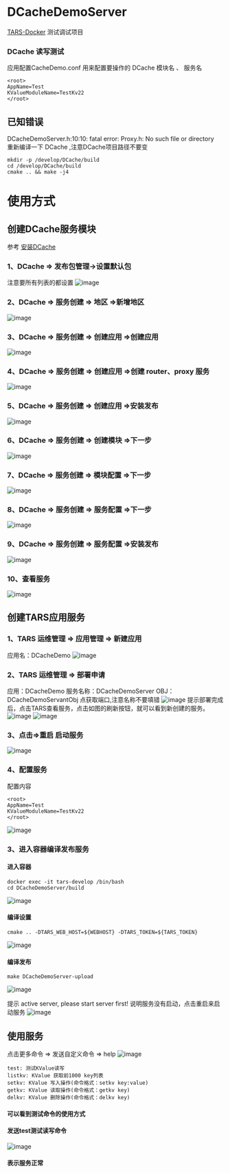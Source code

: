# DCacheDemoServer
[TARS-Docker](https://github.com/lsqtzj/TARS-Docker) 测试调试项目
### DCache 读写测试
 应用配置CacheDemo.conf 用来配置要操作的 DCache 模块名 、 服务名
 ```
<root>
AppName=Test
KValueModuleName=TestKv22
</root>
 ```
## 已知错误
DCacheDemoServer.h:10:10: fatal error: Proxy.h: No such file or directory</br>
重新编译一下 DCache ,注意DCache项目路径不要变</br>
```
mkdir -p /develop/DCache/build
cd /develop/DCache/build
cmake .. && make -j4
```
# 使用方式
## 创建DCache服务模块
参考 [安装DCache](https://github.com/Tencent/DCache/blob/master/docs/install.md)
### 1、DCache => 发布包管理->设置默认包
注意要所有列表的都设置
![image](https://user-images.githubusercontent.com/4635861/155584389-53afd7f8-bcac-48fa-b8e3-57c5a0273faf.png)
### 2、DCache => 服务创建 => 地区 =>新增地区
![image](https://user-images.githubusercontent.com/4635861/155584642-4ef3fafb-7219-4984-be58-cb028cae9056.png)
### 3、DCache => 服务创建 => 创建应用 =>创建应用
![image](https://user-images.githubusercontent.com/4635861/155584832-4c1b279b-e1b4-4377-9fb4-03dfb819aaa2.png)
### 4、DCache => 服务创建 => 创建应用 =>创建 router、proxy 服务
![image](https://user-images.githubusercontent.com/4635861/155702193-a1455403-ae7f-4ddc-987d-1f2e9c817dce.png)
### 5、DCache => 服务创建 => 创建应用 =>安装发布
![image](https://user-images.githubusercontent.com/4635861/155702308-b5e195b2-15de-4c0e-9be2-36f14ac99092.png)
### 6、DCache => 服务创建 => 创建模块 =>下一步
![image](https://user-images.githubusercontent.com/4635861/155702507-f4756a33-fbff-4157-baf1-cdb7348686bc.png)
### 7、DCache => 服务创建 => 模块配置 =>下一步
![image](https://user-images.githubusercontent.com/4635861/155702585-08fc72b2-6f60-42c7-9d95-002451f5f960.png)
### 8、DCache => 服务创建 => 服务配置 =>下一步
![image](https://user-images.githubusercontent.com/4635861/155702659-be0d152f-0e38-4c59-92f5-747d1a1600e6.png)
### 9、DCache => 服务创建 => 服务配置 =>安装发布
![image](https://user-images.githubusercontent.com/4635861/155702805-e8e1405c-2141-46c6-9b92-99bbfedfa667.png)
### 10、查看服务
![image](https://user-images.githubusercontent.com/4635861/155702937-a7c4b27d-d6db-45a0-b6e2-90b876f0a983.png)
## 创建TARS应用服务
### 1、TARS 运维管理 => 应用管理 => 新建应用
应用名：DCacheDemo
![image](https://user-images.githubusercontent.com/4635861/155703460-e4cbb481-2918-4cb4-b9d4-8ce40a01bb95.png)
### 2、TARS 运维管理 => 部署申请
应用：DCacheDemo
服务名称：DCacheDemoServer
OBJ：DCacheDemoServantObj
点获取端口,注意名称不要填错
![image](https://user-images.githubusercontent.com/4635861/155703852-fa476de7-2158-463c-8a52-ee5a881bf2e4.png)
提示部署完成后，点击TARS查看服务，点击如图的刷新按钮，就可以看到新创建的服务。
![image](https://user-images.githubusercontent.com/4635861/155704153-728f7d63-411e-4c7f-931e-033f11380315.png)
![image](https://user-images.githubusercontent.com/4635861/155704261-d1b0ca67-234e-4394-b593-7d940da7d3a8.png)
### 3、点击=>重启 启动服务
![image](https://user-images.githubusercontent.com/4635861/155705591-32941749-d5db-4c09-8c02-29fdbfd220b1.png)
### 4、配置服务
配置内容
 ```
<root>
AppName=Test
KValueModuleName=TestKv22
</root>
 ```
![image](https://user-images.githubusercontent.com/4635861/155707376-a4f26cf4-2453-4b8c-a9ab-dc349297b160.png)
### 3、进入容器编译发布服务
#### 进入容器
```
docker exec -it tars-develop /bin/bash
cd DCacheDemoServer/build
```
![image](https://user-images.githubusercontent.com/4635861/155704715-9e6682e0-5a40-4e20-b0de-952d6455b1ed.png)
#### 编译设置
```
cmake .. -DTARS_WEB_HOST=${WEBHOST} -DTARS_TOKEN=${TARS_TOKEN} 
```
![image](https://user-images.githubusercontent.com/4635861/155704955-5200c5d3-66c3-42f2-bc0e-07e72914a3a2.png)
#### 编译发布
```
make DCacheDemoServer-upload
```
![image](https://user-images.githubusercontent.com/4635861/155705241-a517a8ef-2073-4382-bf0c-ae07e784a616.png)

提示 active server, please start server first! 说明服务没有启动，点击重启来启动服务
![image](https://user-images.githubusercontent.com/4635861/155706985-942e6bf2-9083-4745-a8c7-d1379591952f.png)
## 使用服务
点击更多命令 =>  发送自定义命令 => help
![image](https://user-images.githubusercontent.com/4635861/155709903-601a6d08-7603-4021-9151-69d07dcd47c6.png)
```
test: 测试KValue读写
listkv: KValue 获取前1000 key列表
setkv: KValue 写入操作(命令格式：setkv key:value)
getkv: KValue 读取操作(命令格式：getkv key)
delkv: KValue 删除操作(命令格式：delkv key)
```
#### 可以看到测试命令的使用方式
#### 发送test测试读写命令
![image](https://user-images.githubusercontent.com/4635861/155710217-aeb57aad-0d3a-43fa-b5ef-6bc3a81577aa.png)
#### 表示服务正常

